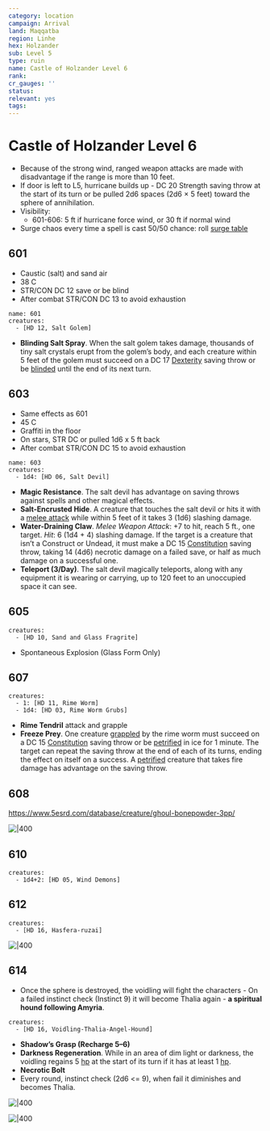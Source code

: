 ```yaml
---
category: location
campaign: Arrival
land: Maqqatba
region: Linhe
hex: Holzander
sub: Level 5
type: ruin
name: Castle of Holzander Level 6
rank: 
cr_gauges: ''
status: 
relevant: yes
tags: 
---
```


# Castle of Holzander Level 6

- Because of the strong wind, ranged weapon attacks are made with disadvantage if the range is more than 10 feet.
- If door is left to L5, hurricane builds up - DC 20 Strength saving throw at the start of its turn or be pulled 2d6 spaces (2d6 × 5 feet) toward the sphere of annihilation.
- Visibility:
	- 601-606: 5 ft if hurricane force wind, or 30 ft if normal wind
- Surge chaos every time a spell is cast 50/50 chance: roll [surge table](http://dnd5e.wikidot.com/sorcerer:wild-magic)

## 601

- Caustic (salt) and sand air
- 38 C
- STR/CON DC 12 save or be blind
- After combat STR/CON DC 13 to avoid exhaustion

```encounter
name: 601
creatures:
  - [HD 12, Salt Golem]
```

- **Blinding Salt Spray**. When the salt golem takes damage, thousands of tiny salt crystals erupt from the golem’s body, and each creature within 5 feet of the golem must succeed on a DC 17 [Dexterity](https://www.5esrd.com/using-ability-scores#TOC-Dexterity) saving throw or be [blinded](https://www.5esrd.com/gamemastering/conditions/#Blinded) until the end of its next turn.

## 603

- Same effects as 601
- 45 C
- Graffiti in the floor
- On stars, STR DC or pulled 1d6 x 5 ft back
- After combat STR/CON DC 15 to avoid exhaustion

```encounter
name: 603
creatures:
  - 1d4: [HD 06, Salt Devil]
```

- **Magic Resistance**. The salt devil has advantage on saving throws against spells and other magical effects.
- **Salt-Encrusted Hide**. A creature that touches the salt devil or hits it with a [melee attack](https://www.5esrd.com/gamemastering/combat#TOC-Use-an-Object) while within 5 feet of it takes 3 (1d6) slashing damage.
- **Water-Draining Claw**. _Melee Weapon Attack_: +7 to hit, reach 5 ft., one target. _Hit_: 6 (1d4 + 4) slashing damage. If the target is a creature that isn’t a Construct or Undead, it must make a DC 15 [Constitution](https://www.5esrd.com/using-ability-scores#TOC-Constitution) saving throw, taking 14 (4d6) necrotic damage on a failed save, or half as much damage on a successful one.
- **Teleport (3/Day)**. The salt devil magically teleports, along with any equipment it is wearing or carrying, up to 120 feet to an unoccupied space it can see.

## 605

```encounter
creatures:
  - [HD 10, Sand and Glass Fragrite]
```

- Spontaneous Explosion (Glass Form Only)

## 607

```encounter
creatures:
  - 1: [HD 11, Rime Worm]
  - 1d4: [HD 03, Rime Worm Grubs]
```

- **Rime Tendril** attack and grapple
- **Freeze Prey**. One creature [grappled](https://www.5esrd.com/gamemastering/conditions/#Grappled) by the rime worm must succeed on a DC 15 [Constitution](https://www.5esrd.com/using-ability-scores#TOC-Constitution) saving throw or be [petrified](https://www.5esrd.com/gamemastering/conditions/#Petrified) in ice for 1 minute. The target can repeat the saving throw at the end of each of its turns, ending the effect on itself on a success. A [petrified](https://www.5esrd.com/gamemastering/conditions/#Petrified) creature that takes fire damage has advantage on the saving throw.


## 608

https://www.5esrd.com/database/creature/ghoul-bonepowder-3pp/

![|400](https://i.imgur.com/cSwryto.png)


## 610

```encounter
creatures:
  - 1d4+2: [HD 05, Wind Demons]
```

## 612

```encounter
creatures:
  - [HD 16, Hasfera-ruzai]
```

![|400](https://i.imgur.com/xa8x1QW.png)

## 614

- Once the sphere is destroyed, the voidling will fight the characters - On a failed instinct check (Instinct 9) it will become Thalia again - **a spiritual hound following Amyria**.

```encounter
creatures:
  - [HD 16, Voidling-Thalia-Angel-Hound]
```
- **Shadow’s Grasp (Recharge 5–6)**
- **Darkness Regeneration**. While in an area of dim light or darkness, the voidling regains 5 [hp](https://www.5esrd.com/gamemastering/combat#TOC-Hit-Points) at the start of its turn if it has at least 1 [hp](https://www.5esrd.com/gamemastering/combat#TOC-Hit-Points).
- **Necrotic Bolt**
- Every round, instinct check (2d6 <= 9), when fail it diminishes and becomes Thalia.

![|400](https://i.imgur.com/0Tbrsgm.png)

![|400](https://i.imgur.com/sgiXcFZ.png)
